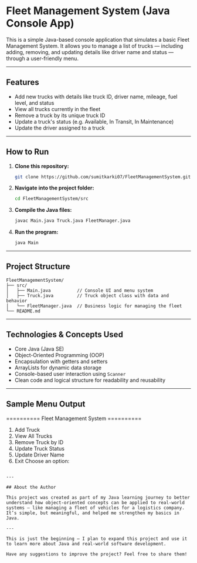 #  Fleet Management System (Java Console App)

This is a simple Java-based console application that simulates a basic Fleet Management System. It allows you to manage a list of trucks — including adding, removing, and updating details like driver name and status — through a user-friendly menu.

---

##  Features

- Add new trucks with details like truck ID, driver name, mileage, fuel level, and status  
- View all trucks currently in the fleet  
- Remove a truck by its unique truck ID  
- Update a truck's status (e.g. Available, In Transit, In Maintenance)  
- Update the driver assigned to a truck  

---

##  How to Run

1. **Clone this repository:**
   ```bash
   git clone https://github.com/sumitkarki07/FleetManagementSystem.git
   ```

2. **Navigate into the project folder:**
   ```bash
   cd FleetManagementSystem/src
   ```

3. **Compile the Java files:**
   ```bash
   javac Main.java Truck.java FleetManager.java
   ```

4. **Run the program:**
   ```bash
   java Main
   ```

---

##  Project Structure

```
FleetManagementSystem/
├── src/
│   ├── Main.java          // Console UI and menu system
│   ├── Truck.java         // Truck object class with data and behavior
│   └── FleetManager.java  // Business logic for managing the fleet
└── README.md
```

---

##  Technologies & Concepts Used

- Core Java (Java SE)  
- Object-Oriented Programming (OOP)  
- Encapsulation with getters and setters  
- ArrayLists for dynamic data storage  
- Console-based user interaction using `Scanner`  
- Clean code and logical structure for readability and reusability  

---

## Sample Menu Output


========== Fleet Management System ==========
1. Add Truck
2. View All Trucks
3. Remove Truck by ID
4. Update Truck Status
5. Update Driver Name
6. Exit
Choose an option:
```

---

## About the Author

This project was created as part of my Java learning journey to better understand how object-oriented concepts can be applied to real-world systems — like managing a fleet of vehicles for a logistics company. It’s simple, but meaningful, and helped me strengthen my basics in Java.

---

This is just the beginning — I plan to expand this project and use it to learn more about Java and real-world software development.

Have any suggestions to improve the project? Feel free to share them!
